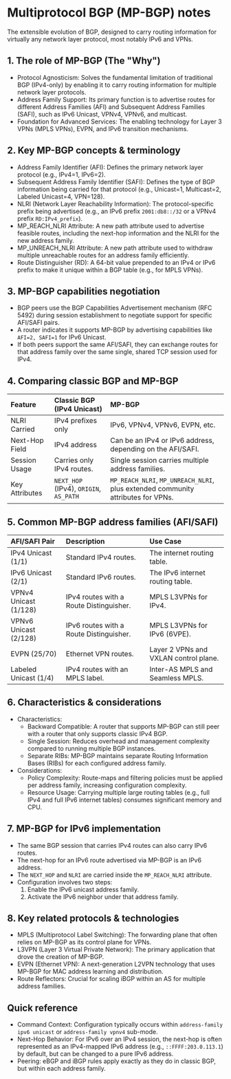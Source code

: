 # Multiprotocol BGP (MP-BGP) notes

The extensible evolution of BGP, designed to carry routing information for virtually any network layer protocol, most notably IPv6 and VPNs.

## 1. The role of MP-BGP (The "Why")

- Protocol Agnosticism: Solves the fundamental limitation of traditional BGP (IPv4-only) by enabling it to carry routing information for multiple network layer protocols.
- Address Family Support: Its primary function is to advertise routes for different Address Families (AFI) and Subsequent Address Families (SAFI), such as IPv6 Unicast, VPNv4, VPNv6, and multicast.
- Foundation for Advanced Services: The enabling technology for Layer 3 VPNs (MPLS VPNs), EVPN, and IPv6 transition mechanisms.

## 2. Key MP-BGP concepts & terminology

- Address Family Identifier (AFI): Defines the primary network layer protocol (e.g., IPv4=1, IPv6=2).
- Subsequent Address Family Identifier (SAFI): Defines the type of BGP information being carried for that protocol (e.g., Unicast=1, Multicast=2, Labeled Unicast=4, VPN=128).
- NLRI (Network Layer Reachability Information): The protocol-specific prefix being advertised (e.g., an IPv6 prefix `2001:db8::/32` or a VPNv4 prefix `RD:IPv4_prefix`).
- MP_REACH_NLRI Attribute: A new path attribute used to advertise feasible routes, including the next-hop information and the NLRI for the new address family.
- MP_UNREACH_NLRI Attribute: A new path attribute used to withdraw multiple unreachable routes for an address family efficiently.
- Route Distinguisher (RD): A 64-bit value prepended to an IPv4 or IPv6 prefix to make it unique within a BGP table (e.g., for MPLS VPNs).

## 3. MP-BGP capabilities negotiation

- BGP peers use the BGP Capabilities Advertisement mechanism (RFC 5492) during session establishment to negotiate support for specific AFI/SAFI pairs.
- A router indicates it supports MP-BGP by advertising capabilities like `AFI=2, SAFI=1` for IPv6 Unicast.
- If both peers support the same AFI/SAFI, they can exchange routes for that address family over the same single, shared TCP session used for IPv4.

## 4. Comparing classic BGP and MP-BGP

| Feature        | Classic BGP (IPv4 Unicast)             | MP-BGP                                                                           |
|:---------------|:---------------------------------------|:---------------------------------------------------------------------------------|
| NLRI Carried   | IPv4 prefixes only                     | IPv6, VPNv4, VPNv6, EVPN, etc.                                                   |
| Next-Hop Field | IPv4 address                           | Can be an IPv4 or IPv6 address, depending on the AFI/SAFI.                       |
| Session Usage  | Carries only IPv4 routes.              | Single session carries multiple address families.                                |
| Key Attributes | `NEXT_HOP` (IPv4), `ORIGIN`, `AS_PATH` | `MP_REACH_NLRI`, `MP_UNREACH_NLRI`, plus extended community attributes for VPNs. |

## 5. Common MP-BGP address families (AFI/SAFI)

| AFI/SAFI Pair         | Description                             | Use Case                              |
|:----------------------|:----------------------------------------|:--------------------------------------|
| IPv4 Unicast (1/1)    | Standard IPv4 routes.                   | The internet routing table.           |
| IPv6 Unicast (2/1)    | Standard IPv6 routes.                   | The IPv6 internet routing table.      |
| VPNv4 Unicast (1/128) | IPv4 routes with a Route Distinguisher. | MPLS L3VPNs for IPv4.                 |
| VPNv6 Unicast (2/128) | IPv6 routes with a Route Distinguisher. | MPLS L3VPNs for IPv6 (6VPE).          |
| EVPN (25/70)          | Ethernet VPN routes.                    | Layer 2 VPNs and VXLAN control plane. |
| Labeled Unicast (1/4) | IPv4 routes with an MPLS label.         | Inter-AS MPLS and Seamless MPLS.      |

## 6. Characteristics & considerations

- Characteristics:
  - Backward Compatible: A router that supports MP-BGP can still peer with a router that only supports classic IPv4 BGP.
  - Single Session: Reduces overhead and management complexity compared to running multiple BGP instances.
  - Separate RIBs: MP-BGP maintains separate Routing Information Bases (RIBs) for each configured address family.
- Considerations:
  - Policy Complexity: Route-maps and filtering policies must be applied per address family, increasing configuration complexity.
  - Resource Usage: Carrying multiple large routing tables (e.g., full IPv4 and full IPv6 internet tables) consumes significant memory and CPU.

## 7. MP-BGP for IPv6 implementation

- The same BGP session that carries IPv4 routes can also carry IPv6 routes.
- The next-hop for an IPv6 route advertised via MP-BGP is an IPv6 address.
- The `NEXT_HOP` and `NLRI` are carried inside the `MP_REACH_NLRI` attribute.
- Configuration involves two steps:
  1.  Enable the IPv6 unicast address family.
  2.  Activate the IPv6 neighbor under that address family.

## 8. Key related protocols & technologies

- MPLS (Multiprotocol Label Switching): The forwarding plane that often relies on MP-BGP as its control plane for VPNs.
- L3VPN (Layer 3 Virtual Private Network): The primary application that drove the creation of MP-BGP.
- EVPN (Ethernet VPN): A next-generation L2VPN technology that uses MP-BGP for MAC address learning and distribution.
- Route Reflectors: Crucial for scaling iBGP within an AS for multiple address families.

## Quick reference

- Command Context: Configuration typically occurs within `address-family ipv6 unicast` or `address-family vpnv4` sub-mode.
- Next-Hop Behavior: For IPv6 over an IPv4 session, the next-hop is often represented as an IPv4-mapped IPv6 address (e.g., `::FFFF:203.0.113.1`) by default, but can be changed to a pure IPv6 address.
- Peering: eBGP and iBGP rules apply exactly as they do in classic BGP, but within each address family.